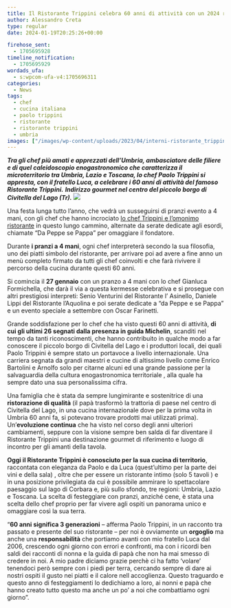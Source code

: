 ```yaml
---
title: Il Ristorante Trippini celebra 60 anni di attività con un 2024 ricco di eventi
author: Alessandro Creta
type: regular
date: 2024-01-19T20:25:26+00:00

firehose_sent:
  - 1705695928
timeline_notification:
  - 1705695929
wordads_ufa:
  - s:wpcom-ufa-v4:1705696311
categories:
  - News
tags:
  - chef
  - cucina italiana
  - paolo trippini
  - ristorante
  - ristorante trippini
  - umbria
images: ["/images/wp-content/uploads/2023/04/interni-ristorante_trippini.webp"]
---
```

**_Tra gli chef più amati e apprezzati dell’Umbria, ambasciatore delle filiere e di quel caleidoscopio enogastronomico che caratterizza il microterritorio tra Umbria, Lazio e Toscana, lo chef Paolo Trippini si appresta, con il fratello Luca, a celebrare i 60 anni di attività del famoso Ristorante Trippini._** **_Indirizzo gourmet nel centro del piccolo borgo di Civitella del Lago (Tr)._**
![](/images/wp-content/uploads/2024/01/paolo_trippini_officina_visiva.webp.webp?w=1024)
 

Una festa lunga tutto l’anno, che vedrà un susseguirsi di pranzi evento a 4 mani, con gli chef che hanno incrociato <a href="https://aleepepecom.wordpress.com/2023/04/07/sociale-inclusivo-ed-etico-il-menu-di-paolo-trippini-a-civitella-del-lago/" target="_blank" rel="noreferrer noopener">lo chef Trippini e l’omonimo ristorante</a> in questo lungo cammino, alternate da serate dedicate agli esordi, chiamate “Da Peppe se Pappa” per omaggiare il fondatore.

Durante **i pranzi a 4 mani**, ogni chef interpreterà secondo la sua filosofia, uno dei piatti simbolo del ristorante, per arrivare poi ad avere a fine anno un menù completo firmato da tutti gli chef coinvolti e che farà rivivere il percorso della cucina durante questi 60 anni.

Si comincia il **27 gennaio** con un pranzo a 4 mani con lo chef Gianluca Formichella, che darà il via a questa kermesse celebrativa e si prosegue con altri prestigiosi interpreti: Senio Venturini del Ristorante l’ Asinello, Daniele Lippi del Ristorante l’Aquolina e poi serate dedicate a “da Peppe e se Pappa” e un evento speciale a settembre con Oscar Farinetti.

Grande soddisfazione per lo chef che ha visto questi 60 anni di attività, **di cui gli ultimi 26 segnati dalla presenza in guida Michelin**, scanditi nel tempo da tanti riconoscimenti, che hanno contribuito in qualche modo a far conoscere il piccolo borgo di Civitella del Lago e i produttori locali, dei quali Paolo Trippini è sempre stato un portavoce a livello internazionale. Una carriera segnata da grandi maestri e cucine di altissimo livello come Enrico Bartolini e Arnolfo solo per citarne alcuni ed una grande passione per la salvaguardia della cultura enogastronomica territoriale , alla quale ha sempre dato una sua personalissima cifra.

Una famiglia che è stata da sempre lungimirante e sostenitrice di una **ristorazione di qualità** (il papà trasformò la trattoria di paese nel centro di Civitella del Lago, in una cucina internazionale dove per la prima volta in Umbria 60 anni fa, si potevano trovare prodotti mai utilizzati prima). Un’**evoluzione continua** che ha visto nel corso degli anni ulteriori cambiamenti, seppure con la visione sempre ben salda di far diventare il Ristorante Trippini una destinazione gourmet di riferimento e luogo di incontro per gli amanti della tavola.

**Oggi il Ristorante Trippini è conosciuto per la sua cucina di territorio**, raccontata con eleganza da Paolo e da Luca (quest’ultimo per la parte dei vini e della sala) , oltre che per essere un ristorante intimo (solo 5 tavoli ) e in una posizione privilegiata da cui è possibile ammirare lo spettacolare paesaggio sul lago di Corbara e, più sullo sfondo, tre regioni: Umbria, Lazio e Toscana. La scelta di festeggiare con pranzi, anziché cene, è stata una scelta dello chef proprio per far vivere agli ospiti un panorama unico e omaggiare così la sua terra.

&#8220;**60 anni significa 3 generazioni** – afferma Paolo Trippini, in un racconto tra passato e presente del suo ristorante – per noi è ovviamente un **orgoglio** ma anche una **responsabilità** che portiamo avanti con mio fratello Luca dal 2006, crescendo ogni giorno con errori e confronti, ma con i ricordi ben saldi dei racconti di nonna e la guida di papà che non ha mai smesso di credere in noi. A mio padre diciamo grazie perchè ci ha fatto &#8216;volare&#8217; tenendoci però sempre con i piedi per terra, cercando sempre di dare ai nostri ospiti il gusto nei piatti e il calore nell accoglienza. Questo traguardo e questo anno di festeggiamenti lo dedichiamo a loro, ai nonni e papà che hanno creato tutto questo ma anche un po’ a noi che combattiamo ogni giorno&#8221;.